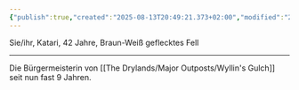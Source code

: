 ```yaml
---
{"publish":true,"created":"2025-08-13T20:49:21.373+02:00","modified":"2025-08-24T10:25:22.532+02:00","cssclasses":""}
---
```



Sie/ihr, Katari, 42 Jahre, Braun-Weiß geflecktes Fell
***
Die Bürgermeisterin von [[The Drylands/Major Outposts/Wyllin's Gulch]] seit nun fast 9 Jahren.